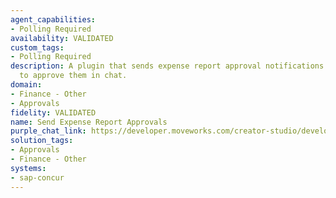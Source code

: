 ```yaml
---
agent_capabilities:
- Polling Required
availability: VALIDATED
custom_tags:
- Polling Required
description: A plugin that sends expense report approval notifications & allows managers
  to approve them in chat.
domain:
- Finance - Other
- Approvals
fidelity: VALIDATED
name: Send Expense Report Approvals
purple_chat_link: https://developer.moveworks.com/creator-studio/developer-tools/purple-chat/?conversation=%7B%22startTimestamp%22%3A%2211%3A43%2BAM%22%2C%22messages%22%3A%5B%7B%22role%22%3A%22assistant%22%2C%22parts%22%3A%5B%7B%22reasoningSteps%22%3A%5B%7B%22status%22%3A%22success%22%2C%22richText%22%3A%22%3Cp%3EAction%3A+Send+a+notification+to+the+manager+with+expense+report+details+and+approval+action%3Cbr%3E%3C%2Fp%3E%22%7D%5D%7D%2C%7B%22richText%22%3A%22%3Cp%3EYou+have+a+new+expense+report+pending+approval.%3Cbr%3E%3C%2Fp%3E%22%7D%2C%7B%22richText%22%3A%22%3Cb%3E%3Cp%3EExpense+Report+Details%3Cbr%3E%3C%2Fp%3E%3C%2Fb%3E%3Cbr%3E%3Cp%3E%3Cb%3EEmployee%3A%3C%2Fb%3E+Alex+Johnson%3Cbr%3E%3Cb%3EAmount%3A%3C%2Fb%3E+%24250%3Cbr%3E%3Cb%3ECategory%3A%3C%2Fb%3E+Travel+-+Conference%3Cbr%3E%3Cb%3EDescription%3A%3C%2Fb%3E+Attended+WebDevCon+2023.%3Cbr%3E%3C%2Fp%3E%22%7D%2C%7B%22buttons%22%3A%5B%7B%22style%22%3A%22filled%22%2C%22buttonText%22%3A%22Approve%22%7D%2C%7B%22style%22%3A%22outlined%22%2C%22buttonText%22%3A%22Reject%22%7D%2C%7B%22style%22%3A%22outlined%22%2C%22buttonText%22%3A%22View+Details%22%7D%5D%7D%5D%7D%5D%7D
solution_tags:
- Approvals
- Finance - Other
systems:
- sap-concur
---
```

